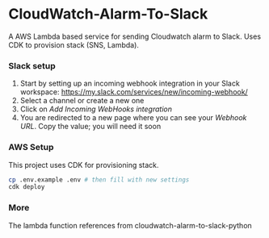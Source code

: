 # CloudWatch-Alarm-To-Slack

A AWS Lambda based service for sending Cloudwatch alarm to Slack. Uses CDK to provision stack (SNS, Lambda).


### Slack setup

1. Start by setting up an incoming webhook integration in your Slack workspace: https://my.slack.com/services/new/incoming-webhook/
2. Select a channel or create a new one
3. Click on *Add Incoming WebHooks integration*
4. You are redirected to a new page where you can see your *Webhook URL*. Copy the value; you will need it soon


### AWS Setup

This project uses CDK for provisioning stack.

```bash
cp .env.example .env # then fill with new settings
cdk deploy
```

### More

The lambda function references from cloudwatch-alarm-to-slack-python


